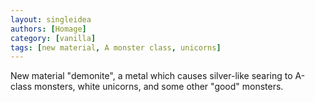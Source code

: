 ```yaml
---
layout: singleidea
authors: [Homage]
category: [vanilla]
tags: [new material, A monster class, unicorns]
---
```

New material "demonite", a metal which causes silver-like searing to A-class
monsters, white unicorns, and some other "good" monsters.
